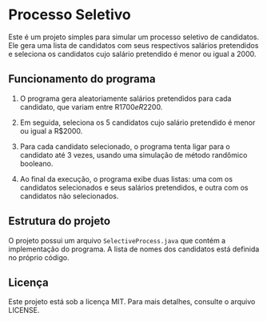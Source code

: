 # Processo Seletivo

Este é um projeto simples para simular um processo seletivo de candidatos. Ele gera uma lista de candidatos com seus respectivos salários pretendidos e seleciona os candidatos cujo salário pretendido é menor ou igual a 2000.


## Funcionamento do programa

1. O programa gera aleatoriamente salários pretendidos para cada candidato, que variam entre R$1700 e R$2200.

2. Em seguida, seleciona os 5 candidatos cujo salário pretendido é menor ou igual a R$2000.

3. Para cada candidato selecionado, o programa tenta ligar para o candidato até 3 vezes, usando uma simulação de método randômico booleano.

4. Ao final da execução, o programa exibe duas listas: uma com os candidatos selecionados e seus salários pretendidos, e outra com os candidatos não selecionados.

## Estrutura do projeto

O projeto possui um arquivo `SelectiveProcess.java` que contém a implementação do programa. A lista de nomes dos candidatos está definida no próprio código.

## Licença

Este projeto está sob a licença MIT. Para mais detalhes, consulte o arquivo LICENSE.
